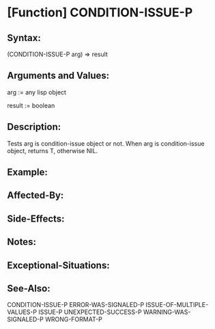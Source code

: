 # [Function] CONDITION-ISSUE-P

## Syntax:

(CONDITION-ISSUE-P arg) => result

## Arguments and Values:

arg := any lisp object

result := boolean

## Description:
Tests arg is condition-issue object or not.
When arg is condition-issue object, returns T, otherwise NIL.

## Example:

## Affected-By:

## Side-Effects:

## Notes:

## Exceptional-Situations:

## See-Also:

CONDITION-ISSUE-P
ERROR-WAS-SIGNALED-P
ISSUE-OF-MULTIPLE-VALUES-P
ISSUE-P
UNEXPECTED-SUCCESS-P
WARNING-WAS-SIGNALED-P
WRONG-FORMAT-P
